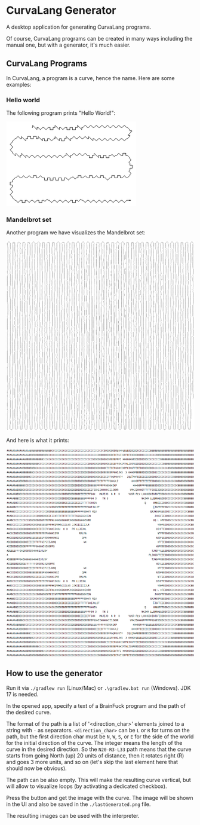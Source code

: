 # CurvaLang Generator

A desktop application for generating CurvaLang programs.

Of course, CurvaLang programs can be created in many ways including the manual one, but with a generator, it's much easier.

## CurvaLang Programs

In CurvaLang, a program is a curve, hence the name. Here are some examples:

### Hello world

The following program prints "Hello World!":

![The Hello World program](docs/helloWorld.png)

### Mandelbrot set

Another program we have visualizes the Mandelbrot set:

![The Mandelbrot set program](docs/mandelbrotSet.png)

And here is what it prints:

![The Mandelbrot set program result](docs/mandelbrotResult.png)

## How to use the generator

Run it via `./gradlew run` (Linux/Mac) or `.\gradlew.bat run` (Windows). JDK 17 is needed.

In the opened app, specify a text of a BrainFuck program and the path of the desired curve.

The format of the path is a list of '<direction_char><integer>' elements joined to a string with `-` as separators. `<direction_char>` can be `L` or `R` for turns on the path, but the first direction char must be `N`, `W`, `S`, or `E` for the side of the world for the initial direction of the curve. The integer means the length of the curve in the desired direction. So the `N20-R3-L33` path means that the curve starts from going North (up) 20 units of distance, then it rotates right (R) and goes 3 more units, and so on (let's skip the last element here that should now be obvious).

The path can be also empty. This will make the resulting curve vertical, but will allow to visualize loops (by activating a dedicated checkbox).

Press the button and get the image with the curve. The image will be shown in the UI and also be saved in the `./lastGenerated.png` file.

The resulting images can be used with the interpreter.
